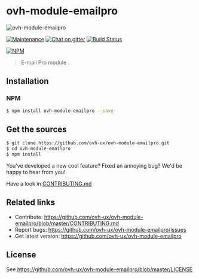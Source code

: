 # ovh-module-emailpro

![ovh-module-emailpro](https://user-images.githubusercontent.com/3379410/27423240-3f944bc4-5731-11e7-87bb-3ff603aff8a7.png)

[![Maintenance](https://img.shields.io/maintenance/yes/2018.svg)]() [![Chat on gitter](https://img.shields.io/gitter/room/ovh/ux.svg)](https://gitter.im/ovh/ux) [![Build Status](https://travis-ci.org/ovh-ux/ovh-module-emailpro.svg)](https://travis-ci.org/ovh-ux/ovh-module-emailpro)

[![NPM](https://nodei.co/npm/ovh-module-emailpro.png?downloads=true&downloadRank=true&stars=true)](https://nodei.co/npm/ovh-module-emailpro/)

> E-mail Pro module .

## Installation

### NPM

```sh
$ npm install ovh-module-emailpro --save
```

## Get the sources

```sh
$ git clone https://github.com/ovh-ux/ovh-module-emailpro.git
$ cd ovh-module-emailpro
$ npm install
```

You've developed a new cool feature? Fixed an annoying bug? We'd be happy
to hear from you!

Have a look in [CONTRIBUTING.md](https://github.com/ovh-ux/ovh-module-emailpro/blob/master/CONTRIBUTING.md)

## Related links

* Contribute: https://github.com/ovh-ux/ovh-module-emailpro/blob/master/CONTRIBUTING.md
* Report bugs: https://github.com/ovh-ux/ovh-module-emailpro/issues
* Get latest version: https://github.com/ovh-ux/ovh-module-emailpro

## License

See https://github.com/ovh-ux/ovh-module-emailpro/blob/master/LICENSE
